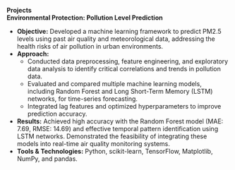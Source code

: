 

**Projects**  
**Environmental Protection: Pollution Level Prediction**  
- **Objective:** Developed a machine learning framework to predict PM2.5 levels using past air quality and meteorological data, addressing the health risks of air pollution in urban environments.  
- **Approach:**  
  - Conducted data preprocessing, feature engineering, and exploratory data analysis to identify critical correlations and trends in pollution data.  
  - Evaluated and compared multiple machine learning models, including Random Forest and Long Short-Term Memory (LSTM) networks, for time-series forecasting.  
  - Integrated lag features and optimized hyperparameters to improve prediction accuracy.  
- **Results:** Achieved high accuracy with the Random Forest model (MAE: 7.69, RMSE: 14.69) and effective temporal pattern identification using LSTM networks. Demonstrated the feasibility of integrating these models into real-time air quality monitoring systems.  
- **Tools & Technologies:** Python, scikit-learn, TensorFlow, Matplotlib, NumPy, and pandas.  

